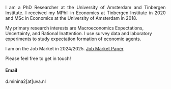 
<p align= "justify"> I am a PhD Researcher at the University of Amsterdam and Tinbergen Institute. I received my MPhil in Economics at Tinbergen Institute in 2020 and MSc in Economics at the University of Amsterdam in 2018.

My primary research interests are Macroeconomics Expectations, Uncertainty, and Rational Inattention. I use survey data and laboratory experiments to study expectation formation of economic agents.
      				</p>
          <p align= "justify">
         I am on the Job Market in 2024/2025. <a href="contents/2024_07_InflationPerceptionsExpectation_for_JEBO.pdf">Job Market Paper</a>
	   		 	</p>
    			  	<p>
      		  	Please feel free to get in touch!
				</p>

#### Email
d.minina2[at]uva.nl


